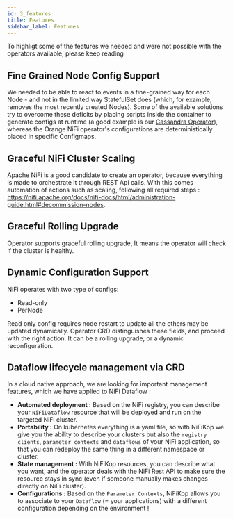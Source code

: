 ```yaml
---
id: 3_features
title: Features
sidebar_label: Features
---
```


To highligt some of the features we needed and were not possible with the operators available, please keep reading 

## Fine Grained Node Config Support

We needed to be able to react to events in a fine-grained way for each Node - and not in the limited way StatefulSet does (which, for example, removes the most recently created Nodes). Some of the available solutions try to overcome these deficits by placing scripts inside the container to generate configs at runtime (a good example is our [Cassandra Operator](https://github.com/Orange-OpenSource/casskop)), whereas the Orange NiFi operator's configurations are deterministically placed in specific Configmaps.

## Graceful NiFi Cluster Scaling

Apache NiFi is a good candidate to create an operator, because everything is made to orchestrate it through REST Api calls. With this comes automation of actions such as scaling, following all required steps : https://nifi.apache.org/docs/nifi-docs/html/administration-guide.html#decommission-nodes.

## Graceful Rolling Upgrade

Operator supports graceful rolling upgrade, It means the operator will check if the cluster is healthy.

## Dynamic Configuration Support

NiFi operates with two type of configs:

- Read-only
- PerNode

Read only config requires node restart to update all the others may be updated dynamically.
Operator CRD distinguishes these fields, and proceed with the right action. It can be a rolling upgrade, or
a dynamic reconfiguration.

## Dataflow lifecycle management via CRD

In a cloud native approach, we are looking for important management features, which we have applied to NiFi Dataflow : 

- **Automated deployment :** Based on the NiFi registry, you can describe your `NiFiDataflow` resource that will be deployed and run on the targeted NiFi cluster.
- **Portability :** On kubernetes everything is a yaml file, so with NiFiKop we give you the ability to describe your clusters but also the `registry clients`, `parameter contexts` and `dataflows` of your NiFi application, so that you can redeploy the same thing in a different namespace or cluster.
- **State management :** With NiFiKop resources, you can describe what you want, and the operator deals with the NiFi Rest API to make sure the resource stays in sync (even if someone manually makes changes directly on NiFi cluster).
- **Configurations :** Based on the `Parameter Contexts`, NiFiKop allows you to associate to your `Dataflow` (= your applications) with a different configuration depending on the environment !